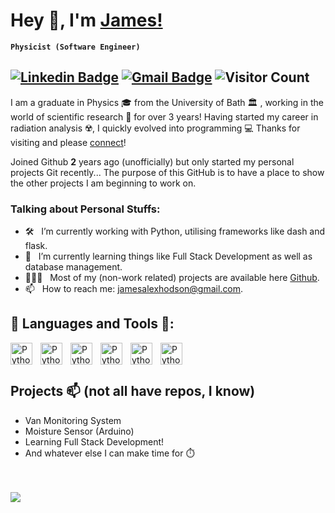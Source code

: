 # Hey 👋, I'm [James!](https://github.com/jamesdidathing)
**` Physicist (Software Engineer) `**

[![Linkedin Badge](https://img.shields.io/badge/-LinkedIn-blue?style=flat&logo=Linkedin&logoColor=white&link=https://www.linkedin.com/in/james-a-hodson/)](https://www.linkedin.com/in/james-a-hodson/)
[![Gmail Badge](https://img.shields.io/badge/-Gmail-c14438?style=flat&logo=Gmail&logoColor=white&link=mailto:jamesalexhodson@gmail.com)](mailto:jamesalexhodson@gmail.com)
![Visitor Count](https://komarev.com/ghpvc/?username=jamesdidathing&color=green)
-----------------------------------

I am a graduate in Physics 🎓 from the University of Bath 🏛 , working in the world of scientific research 🔬 for over 3 years! Having started my career in radiation analysis ☢️, I quickly evolved into programming 💻 Thanks for visiting and please [connect](https://www.linkedin.com/in/james-a-hodson/)!

Joined Github **2** years ago (unofficially) but only started my personal projects Git recently... The purpose of this GitHub is to have a place to show the other projects I am beginning to work on.

### Talking about Personal Stuffs:

- 🛠 &nbsp; I’m currently working with Python, utilising frameworks like dash and flask.
- 🌱 &nbsp; I’m currently learning things like Full Stack Development as well as database management.
- 👨🏻‍💻 &nbsp; Most of my (non-work related) projects are available here [Github](https://github.com/jamesdidathing).
- 📫 &nbsp; How to reach me: jamesalexhodson@gmail.com.

## 🔨 Languages and Tools 🔨:
<img align="left" alt="Python" width="35px" style="padding-right:10px;" src="https://cdn.jsdelivr.net/gh/devicons/devicon/icons/python/python-original.svg" />
<img align="left" alt="Python" width="35px" style="padding-right:10px;" src="https://cdn.jsdelivr.net/gh/devicons/devicon/icons/linux/linux-original.svg" />
<img align="left" alt="Python" width="35px" style="padding-right:10px;" src="https://cdn.jsdelivr.net/gh/devicons/devicon/icons/github/github-original.svg" />
<img align="left" alt="Python" width="35px" style="padding-right:10px;" src="https://cdn.jsdelivr.net/gh/devicons/devicon/icons/gitlab/gitlab-original.svg" />
<img align="left" alt="Python" width="35px" style="padding-right:10px;" src="https://cdn.jsdelivr.net/gh/devicons/devicon/icons/latex/latex-original.svg" />
<img align="left" alt="Python" width="35px" style="padding-right:10px;" src="https://cdn.jsdelivr.net/gh/devicons/devicon/icons/vscode/vscode-original.svg" />

<br/><br/>


## Projects 📫 (not all have repos, I know)
- Van Monitoring System
- Moisture Sensor (Arduino)
- Learning Full Stack Development!
- And whatever else I can make time for ⏱️

<br/><br/>
<a href="https://github.com/anuraghazra/github-readme-stats">
  <img align="center" src="https://github-readme-stats.vercel.app/api?username=jamesdidathing&show_icons=true&theme=radical" />
</a>



